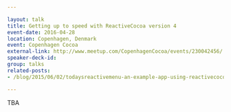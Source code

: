 ```yaml
---

layout: talk
title: Getting up to speed with ReactiveCocoa version 4
event-date: 2016-04-28
location: Copenhagen, Denmark
event: Copenhagen Cocoa
external-link: http://www.meetup.com/CopenhagenCocoa/events/230042456/
speaker-deck-id:
group: talks
related-posts:
- /blog/2015/06/02/todaysreactivemenu-an-example-app-using-reactivecocoa-3-0-mvvm-and-swift

---
```


TBA
